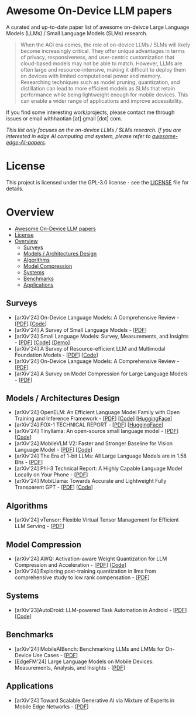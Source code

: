 # Awesome On-Device LLM papers
A curated and up-to-date paper list of awesome on-deivce Large Language Models (LLMs) / Small Language Models (SLMs) research.

>When the AGI era comes, the role of on-device LLMs / SLMs will likely become increasingly critical. They offer unique advantages in terms of privacy, responsiveness, and user-centric customization that cloud-based models may not be able to match. However, LLMs are often large and resource-intensive, making it difficult to deploy them on devices with limited computational power and memory. Researching techniques such as model pruning, quantization, and distillation can lead to more efficient models as SLMs that retain performance while being lightweight enough for mobile devices. This can enable a wider range of applications and improve accessibility.

If you find some interesting work/projects, please contact me through issues or email withhaotian [at] gmail [dot] com.

*This list only focuses on the *on-device LLMs / SLMs research*. If you are interested in edge AI computing and system, please refer to [awesome-edge-AI-papers](https://github.com/withhaotian/awesome-edge-AI-papers.git).*

# License
This project is licensed under the GPL-3.0 license - see the [LICENSE](LICENSE) file for details.

# Overview
- [Awesome On-Device LLM papers](#awesome-on-device-llm-papers)
- [License](#license)
- [Overview](#overview)
  - [Surveys](#surveys)
  - [Models / Architectures Design](#models--architectures-design)
  - [Algorithms](#algorithms)
  - [Model Compression](#model-compression)
  - [Systems](#systems)
  - [Benchmarks](#benchmarks)
  - [Applications](#applications)

## Surveys
- \[arXiv'24\] On-Device Language Models: A Comprehensive Review - \[[PDF](https://arxiv.org/abs/2409.00088)\] \[[Code](https://github.com/NexaAI/Awesome-LLMs-on-device)\]
- \[arXiv'24\] A Survey of Small Language Models - \[[PDF](https://arxiv.org/abs/2410.20011)\]
- \[arXiv'24\] Small Language Models: Survey, Measurements, and Insights - \[[PDF](https://arxiv.org/abs/2409.15790)\] \[[Code](https://github.com/UbiquitousLearning/SLM_Survey)\] \[[Demo](https://ubiquitouslearning.github.io/TinyLLMLeaderBoard/)\]
- \[arXiv'24\] A Survey of Resource-efficient LLM and Multimodal Foundation Models - \[[PDF](https://arxiv.org/abs/2401.08092.pdf)\] \[[Code](https://github.com/UbiquitousLearning/Efficient_Foundation_Model_Survey)\]
- \[arXiv'24\] On-Device Language Models: A Comprehensive Review - \[[PDF](https://arxiv.org/abs/2409.00088)\]
- \[arXiv'24\] A Survey on Model Compression for Large Language Models - \[[PDF](http://arxiv.org/abs/2308.07633)\]

## Models / Architectures Design
- \[arXiv'24\] OpenELM: An Efficient Language Model Family with Open Training and Inference Framework - \[[PDF](https://arxiv.org/abs/2404.14619)\] \[[Code](https://github.com/apple/corenet)\] \[[HuggingFace](https://huggingface.co/apple/OpenELM)\]
- \[arXiv'24\] FOX-1 TECHNICAL REPORT - \[[PDF](https://arxiv.org/abs/2411.05281)\] \[[HuggingFace](https://huggingface.co/tensoropera/Fox-1-1.6B)\]
- \[arXiv'24\] Tinyllama: An open-source small language model - \[[PDF](https://arxiv.org/abs/2401.02385)\] \[[Code](https://github.com/jzhang38/TinyLlama)\]
- \[arXiv'24\] MobileVLM V2: Faster and Stronger Baseline for Vision Language Model - \[[PDF](https://arxiv.org/abs/2402.03766)\] \[[Code](https://github.com/Meituan-AutoML/MobileVLM)\]
- \[arXiv'24\] The Era of 1-bit LLMs: All Large Language Models are in 1.58 Bits - \[[PDF](https://arxiv.org/abs/2402.17764)\]
- \[arXiv'24\] Phi-3 Technical Report: A Highly Capable Language Model Locally on Your Phone - \[[PDF](https://arxiv.org/abs/2404.14219)\]
- \[arXiv'24\] MobiLlama: Towards Accurate and Lightweight Fully Transparent GPT - \[[PDF](https://arxiv.org/abs/2402.16840)\] \[[Code](https://github.com/mbzuai-oryx/MobiLlama)\]

## Algorithms
- \[arXiv'24\] vTensor: Flexible Virtual Tensor Management for Efficient LLM Serving - \[[PDF](http://arxiv.org/abs/2407.15309)\]

## Model Compression
- \[arXiv'24\] AWQ: Activation-aware Weight Quantization for LLM Compression and Acceleration - \[[PDF](https://arxiv.org/abs/2306.00978)\] \[[Code](https://github.com/mit-han-lab/llm-awq)\]
- \[arXiv'24\] Exploring post-training quantization in llms from comprehensive study to low rank compensation - \[[PDF](https://arxiv.org/abs/2303.08302)\]

## Systems
- \[arXiv'23\]AutoDroid: LLM-powered Task Automation in Android - \[[PDF](http://arxiv.org/abs/2308.15272)\] \[[Code](https://autodroid-sys.github.io/)\]

## Benchmarks
- \[arXiv'24\] MobileAIBench: Benchmarking LLMs and LMMs for On-Device Use Cases - \[[PDF](https://arxiv.org/abs/2406.10290)\]
- \[EdgeFM'24\] Large Language Models on Mobile Devices: Measurements, Analysis, and Insights - \[[PDF](https://doi.org/10.1145/3662006.3662059)\]

## Applications
- \[arXiv'24\] Toward Scalable Generative AI via Mixture of Experts in Mobile Edge Networks - \[[PDF](http://arxiv.org/abs/2402.06942)\]
